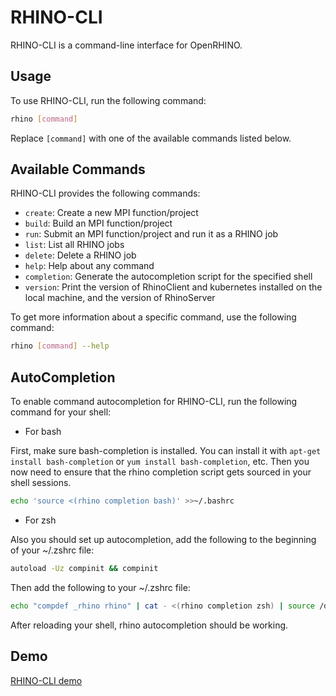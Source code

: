 # RHINO-CLI

RHINO-CLI is a command-line interface for OpenRHINO.

## Usage

To use RHINO-CLI, run the following command:

```bash
rhino [command]
```

Replace `[command]` with one of the available commands listed below.

## Available Commands

RHINO-CLI provides the following commands:

- `create`: Create a new MPI function/project
- `build`: Build an MPI function/project
- `run`: Submit an MPI function/project and run it as a RHINO job
- `list`: List all RHINO jobs
- `delete`: Delete a RHINO job
- `help`: Help about any command
- `completion`: Generate the autocompletion script for the specified shell
- `version`: Print the version of RhinoClient and kubernetes installed on the local machine, and the version of RhinoServer


To get more information about a specific command, use the following command:

```bash
rhino [command] --help
```
## AutoCompletion

To enable command autocompletion for RHINO-CLI, run the following command for your shell:

- For bash

First, make sure bash-completion is installed. You can install it with `apt-get install bash-completion` or `yum install bash-completion`, etc. Then you now need to ensure that the rhino completion script gets sourced in your shell sessions.
```bash
echo 'source <(rhino completion bash)' >>~/.bashrc
```
- For zsh

Also you should set up autocompletion, add the following to the beginning of your ~/.zshrc file:
```bash
autoload -Uz compinit && compinit
```
Then add the following to your ~/.zshrc file:
```bash
echo "compdef _rhino rhino" | cat - <(rhino completion zsh) | source /dev/stdin
```
After reloading your shell, rhino autocompletion should be working.
## Demo
[RHINO-CLI demo](https://user-images.githubusercontent.com/20229719/220574704-eb67afd6-ce2c-408d-b708-b660ccfeabc2.mp4)




